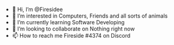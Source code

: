 - 👋 Hi, I’m @Firesidee
- 👀 I’m interested in Computers, Friends and all sorts of animals
- 🌱 I’m currently learning Software Developing
- 💞️ I’m looking to collaborate on Nothing right now
- 📫 How to reach me Fireside #4374 on Discord

<!---
Firesidee/Firesidee is a ✨ special ✨ repository because its `README.md` (this file) appears on your GitHub profile.
You can click the Preview link to take a look at your changes.
--->
